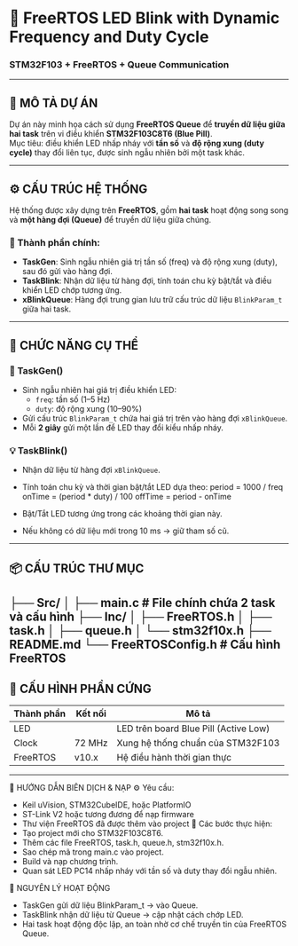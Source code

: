 # 🚦 FreeRTOS LED Blink with Dynamic Frequency and Duty Cycle  
### STM32F103 + FreeRTOS + Queue Communication  

---

## 📘 MÔ TẢ DỰ ÁN  
Dự án này minh họa cách sử dụng **FreeRTOS Queue** để **truyền dữ liệu giữa hai task** trên vi điều khiển **STM32F103C8T6 (Blue Pill)**.  
Mục tiêu: điều khiển LED nhấp nháy với **tần số** và **độ rộng xung (duty cycle)** thay đổi liên tục, được sinh ngẫu nhiên bởi một task khác.

---

## ⚙️ CẤU TRÚC HỆ THỐNG  
Hệ thống được xây dựng trên **FreeRTOS**, gồm **hai task** hoạt động song song và **một hàng đợi (Queue)** để truyền dữ liệu giữa chúng.

### 🧱 Thành phần chính:
- **TaskGen**: Sinh ngẫu nhiên giá trị tần số (freq) và độ rộng xung (duty), sau đó gửi vào hàng đợi.
- **TaskBlink**: Nhận dữ liệu từ hàng đợi, tính toán chu kỳ bật/tắt và điều khiển LED chớp tương ứng.
- **xBlinkQueue**: Hàng đợi trung gian lưu trữ cấu trúc dữ liệu `BlinkParam_t` giữa hai task.

---

## 🧩 CHỨC NĂNG CỤ THỂ  

### 🧠 TaskGen()  
- Sinh ngẫu nhiên hai giá trị điều khiển LED:
  - `freq`: tần số (1–5 Hz)
  - `duty`: độ rộng xung (10–90%)
- Gửi cấu trúc `BlinkParam_t` chứa hai giá trị trên vào hàng đợi `xBlinkQueue`.
- Mỗi **2 giây** gửi một lần để LED thay đổi kiểu nhấp nháy.

### 💡 TaskBlink()  
- Nhận dữ liệu từ hàng đợi `xBlinkQueue`.
- Tính toán chu kỳ và thời gian bật/tắt LED dựa theo:
period = 1000 / freq
onTime = (period * duty) / 100
offTime = period - onTime

- Bật/Tắt LED tương ứng trong các khoảng thời gian này.
- Nếu không có dữ liệu mới trong 10 ms → giữ tham số cũ.

---

## 📦 CẤU TRÚC THƯ MỤC  
├── Src/
│ ├── main.c # File chính chứa 2 task và cấu hình
├── Inc/
│ ├── FreeRTOS.h
│ ├── task.h
│ ├── queue.h
│ └── stm32f10x.h
├── README.md
└── FreeRTOSConfig.h # Cấu hình FreeRTOS
---

## 🔧 CẤU HÌNH PHẦN CỨNG  

| Thành phần | Kết nối | Mô tả |
|-------------|----------|--------|
| LED         |      | LED trên board Blue Pill (Active Low) |
| Clock       | 72 MHz   | Xung hệ thống chuẩn của STM32F103 |
| FreeRTOS    | v10.x    | Hệ điều hành thời gian thực |

---
🚀 HƯỚNG DẪN BIÊN DỊCH & NẠP
⚙️ Yêu cầu:
- Keil uVision, STM32CubeIDE, hoặc PlatformIO
- ST-Link V2 hoặc tương đương để nạp firmware
- Thư viện FreeRTOS đã được thêm vào project
📖 Các bước thực hiện:
- Tạo project mới cho STM32F103C8T6.
- Thêm các file FreeRTOS, task.h, queue.h, stm32f10x.h.
- Sao chép mã trong main.c vào project.
- Build và nạp chương trình.
- Quan sát LED PC14 nhấp nháy với tần số và duty thay đổi ngẫu nhiên.

🧠 NGUYÊN LÝ HOẠT ĐỘNG
- TaskGen gửi dữ liệu BlinkParam_t → vào Queue.
- TaskBlink nhận dữ liệu từ Queue → cập nhật cách chớp LED.
- Hai task hoạt động độc lập, an toàn nhờ cơ chế truyền tin của FreeRTOS Queue.

